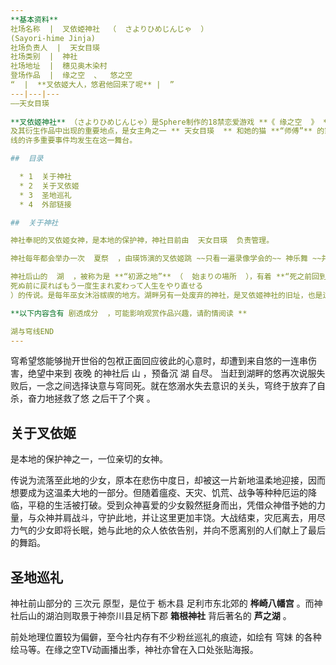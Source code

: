 ```yaml
---  
**基本资料**  
社场名称  |  叉依姫神社  （  さよりひめじんじゃ  ）    
(Sayori-hime Jinja)  
社场负责人  |  天女目瑛   
社场类别  |  神社   
社场地址  |  穗见奥木染村   
登场作品  |  缘之空  、  悠之空   
“  |  **叉依姬大人，悠君他回来了呢** |  ”   
---|---|---  
——天女目瑛  
  
**叉依姬神社** （さよりひめじんじゃ）是Sphere制作的18禁恋爱游戏 **《 缘之空  》 ** 、 **《 悠之空  》 **
及其衍生作品中出现的重要地点，是女主角之一 ** 天女目瑛  ** 和她的猫 **“师傅”** 的家。本作  穹  线、瑛线、  一叶  线和  八寻
线的许多重要事件均发生在这一舞台。

##  目录

  * 1  关于神社 
  * 2  关于叉依姬 
  * 3  圣地巡礼 
  * 4  外部链接 

##  关于神社

神社奉祀的叉依姬女神，是本地的保护神，神社目前由  天女目瑛  负责管理。

神社每年都会举办一次  夏祭  ，由瑛饰演的叉依姬跳 ~~只看一遍录像学会的~~ 神乐舞 ~~并失误~~ 是夏祭的保留节目。

神社后山的  湖  ，被称为是 **“初源之地”** （  始まりの場所  ），有着 **“死之前回到这里就可以转世、把后悔的人生重新来过”** （
死ぬ前に戻ればもう一度生まれ変わって人生をやり直せる
）的传说。是每年巫女沐浴祓禊的地方。湖畔另有一处废弃的神社，是叉依姬神社的旧址，也是过去举办夏祭的地方。

**以下内容含有 剧透成分  ，可能影响观赏作品兴趣，请酌情阅读 **

湖与穹线END  
---  
```

穹希望悠能够抛开世俗的包袱正面回应彼此的心意时，却遭到来自悠的一连串伤害，绝望中来到  夜晚  的神社后  山  ，预备沉  湖  自尽。
当赶到湖畔的悠再次说服失败后，一念之间选择诀意与穹同死。就在悠溺水失去意识的关头，穹终于放弃了自杀，奋力地拯救了悠  之后干了个爽  。  
  
##  关于叉依姬

是本地的保护神之一，一位亲切的女神。

传说为流落至此地的少女，原本在悲伤中度日，却被这一片新地温柔地迎接，因而想要成为这温柔大地的一部分。但随着瘟疫、天灾、饥荒、战争等种种厄运的降临，平稳的生活被打破。受到众神喜爱的少女毅然挺身而出，凭借众神借予她的力量，与众神并肩战斗，守护此地，并让这里更加丰饶。大战结束，灾厄离去，用尽力气的少女即将长眠，她与此地的众人依依告别，并向不愿离别的人们献上了最后的舞蹈。

##  圣地巡礼

神社前山部分的  三次元  原型，是位于  栃木县  足利市东北郊的 **桦崎八幡宫** 。而神社后山的湖泊则取景于神奈川县足柄下郡 **箱根神社**
背后著名的 **芦之湖** 。

前处地理位置较为偏僻，至今社内存有不少粉丝巡礼的痕迹，如绘有  穹妹  的各种绘马等。在缘之空TV动画播出季，神社亦曾在入口处张贴海报。